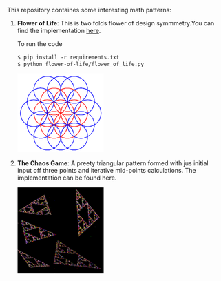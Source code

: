 This repository containes some interesting math patterns:

1. **Flower of Life**: This is two folds flower of design symmmetry.You can find the implementation [here](flower-of-life/flower_of_life.py).

    To run the code

    ```
    $ pip install -r requirements.txt
    $ python flower-of-life/flower_of_life.py
    ```
    <img src="flower-of-life/flower_of_life.png" width='200'>

2. **The Chaos Game**: A preety triangular pattern formed with jus initial input off three points and iterative mid-points calculations. The implementation can be found here.

    <img src="Chaos Game/chaos-game.png" width='200'>
